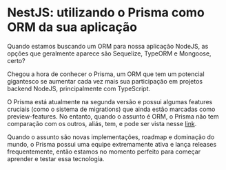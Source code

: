 
# NestJS: utilizando o Prisma como ORM da sua aplicação

Quando estamos buscando um ORM para nossa aplicação NodeJS, as opções que geralmente aparece são Sequelize, TypeORM e Mongoose, certo?

Chegou a hora de conhecer o Prisma, um ORM que tem um potencial gigantesco se aumentar cada vez mais sua participação em projetos backend NodeJS, principalmente com TypeScript.

O Prisma está atualmente na segunda versão e possui algumas features cruciais (como o sistema de migrations) que ainda estão marcadas como preview-features. No entanto, quando o assunto é ORM, o Prisma não tem comparação com os outros, aliás, tem, e pode ser vista nesse [link](https://www.prisma.io/docs/concepts/more/comparisons).

Quando o assunto são novas implementações, roadmap e dominação do mundo, o Prisma possui uma equipe extremamente ativa e lança releases frequentemente, então estamos no momento perfeito para começar aprender e testar essa tecnologia.
